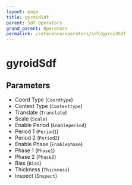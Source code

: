 ```yaml
---
layout: page
title: gyroidSdf
parent: Sdf Operators
grand_parent: Operators
permalink: /reference/operators/sdf/gyroidSdf
---
```


# gyroidSdf

## Parameters

* Coord Type (`Coordtype`)
* Context Type (`Contexttype`)
* Translate (`Translate`)
* Scale (`Scale`)
* Enable Period (`Enableperiod`)
* Period 1 (`Period1`)
* Period 2 (`Period2`)
* Enable Phase (`Enablephase`)
* Phase 1 (`Phase1`)
* Phase 2 (`Phase2`)
* Bias (`Bias`)
* Thickness (`Thickness`)
* Inspect (`Inspect`)
